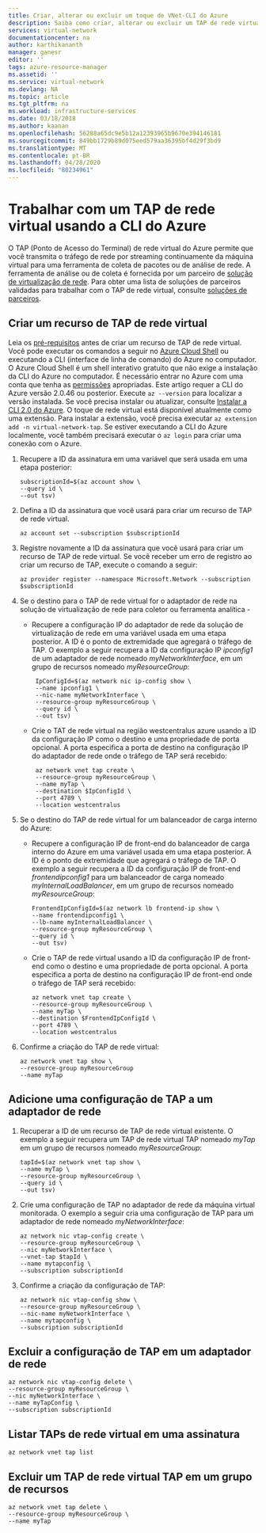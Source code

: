 ```yaml
---
title: Criar, alterar ou excluir um toque de VNet-CLI do Azure
description: Saiba como criar, alterar ou excluir um TAP de rede virtual usando a CLI do Azure.
services: virtual-network
documentationcenter: na
author: karthikananth
manager: ganesr
editor: ''
tags: azure-resource-manager
ms.assetid: ''
ms.service: virtual-network
ms.devlang: NA
ms.topic: article
ms.tgt_pltfrm: na
ms.workload: infrastructure-services
ms.date: 03/18/2018
ms.author: kaanan
ms.openlocfilehash: 56288a65dc9e5b12a12393965b9670e394146181
ms.sourcegitcommit: 849bb1729b89d075eed579aa36395bf4d29f3bd9
ms.translationtype: MT
ms.contentlocale: pt-BR
ms.lasthandoff: 04/28/2020
ms.locfileid: "80234961"
---
```

# <a name="work-with-a-virtual-network-tap-using-the-azure-cli"></a>Trabalhar com um TAP de rede virtual usando a CLI do Azure

O TAP (Ponto de Acesso do Terminal) de rede virtual do Azure permite que você transmita o tráfego de rede por streaming continuamente da máquina virtual para uma ferramenta de coleta de pacotes ou de análise de rede. A ferramenta de análise ou de coleta é fornecida por um parceiro de [solução de virtualização de rede](https://azure.microsoft.com/solutions/network-appliances/). Para obter uma lista de soluções de parceiros validadas para trabalhar com o TAP de rede virtual, consulte [soluções de parceiros](virtual-network-tap-overview.md#virtual-network-tap-partner-solutions). 

## <a name="create-a-virtual-network-tap-resource"></a>Criar um recurso de TAP de rede virtual

Leia os [pré-requisitos](virtual-network-tap-overview.md#prerequisites) antes de criar um recurso de TAP de rede virtual. Você pode executar os comandos a seguir no [Azure Cloud Shell](https://shell.azure.com/bash) ou executando a CLI (interface de linha de comando) do Azure no computador. O Azure Cloud Shell é um shell interativo gratuito que não exige a instalação da CLI do Azure no computador. É necessário entrar no Azure com uma conta que tenha as [permissões](virtual-network-tap-overview.md#permissions) apropriadas. Este artigo requer a CLI do Azure versão 2.0.46 ou posterior. Execute `az --version` para localizar a versão instalada. Se você precisa instalar ou atualizar, consulte [Instalar a CLI 2.0 do Azure](/cli/azure/install-azure-cli). O toque de rede virtual está disponível atualmente como uma extensão. Para instalar a extensão, você precisa executar `az extension add -n virtual-network-tap`. Se estiver executando a CLI do Azure localmente, você também precisará executar o `az login` para criar uma conexão com o Azure.

1. Recupere a ID da assinatura em uma variável que será usada em uma etapa posterior:

   ```azurecli-interactive
   subscriptionId=$(az account show \
   --query id \
   --out tsv)
   ```

2. Defina a ID da assinatura que você usará para criar um recurso de TAP de rede virtual.

   ```azurecli-interactive
   az account set --subscription $subscriptionId
   ```

3. Registre novamente a ID da assinatura que você usará para criar um recurso de TAP de rede virtual. Se você receber um erro de registro ao criar um recurso de TAP, execute o comando a seguir:

   ```azurecli-interactive
   az provider register --namespace Microsoft.Network --subscription $subscriptionId
   ```

4. Se o destino para o TAP de rede virtual for o adaptador de rede na solução de virtualização de rede para coletor ou ferramenta analítica -

   - Recupere a configuração IP do adaptador de rede da solução de virtualização de rede em uma variável usada em uma etapa posterior. A ID é o ponto de extremidade que agregará o tráfego de TAP. O exemplo a seguir recupera a ID da configuração IP *ipconfig1* de um adaptador de rede nomeado *myNetworkInterface*, em um grupo de recursos nomeado *myResourceGroup*:

      ```azurecli-interactive
       IpConfigId=$(az network nic ip-config show \
       --name ipconfig1 \
       --nic-name myNetworkInterface \
       --resource-group myResourceGroup \
       --query id \
       --out tsv)
      ```

   - Crie o TAT de rede virtual na região westcentralus azure usando a ID da configuração IP como o destino e uma propriedade de porta opcional. A porta especifica a porta de destino na configuração IP do adaptador de rede onde o tráfego de TAP será recebido:  

      ```azurecli-interactive
       az network vnet tap create \
       --resource-group myResourceGroup \
       --name myTap \
       --destination $IpConfigId \
       --port 4789 \
       --location westcentralus
      ```

5. Se o destino do TAP de rede virtual for um balanceador de carga interno do Azure:
  
   - Recupere a configuração IP de front-end do balanceador de carga interno do Azure em uma variável usada em uma etapa posterior. A ID é o ponto de extremidade que agregará o tráfego de TAP. O exemplo a seguir recupera a ID da configuração IP de front-end *frontendipconfig1* para um balanceador de carga nomeado *myInternalLoadBalancer*, em um grupo de recursos nomeado *myResourceGroup*:

      ```azurecli-interactive
      FrontendIpConfigId=$(az network lb frontend-ip show \
      --name frontendipconfig1 \
      --lb-name myInternalLoadBalancer \
      --resource-group myResourceGroup \
      --query id \
      --out tsv)
      ```

   - Crie o TAP de rede virtual usando a ID da configuração IP de front-end como o destino e uma propriedade de porta opcional. A porta especifica a porta de destino na configuração IP de front-end onde o tráfego de TAP será recebido:  

      ```azurecli-interactive
      az network vnet tap create \
      --resource-group myResourceGroup \
      --name myTap \
      --destination $FrontendIpConfigId \
      --port 4789 \
     --location westcentralus
     ```

6. Confirme a criação do TAP de rede virtual:

   ```azurecli-interactive
   az network vnet tap show \
   --resource-group myResourceGroup
   --name myTap
   ```

## <a name="add-a-tap-configuration-to-a-network-interface"></a>Adicione uma configuração de TAP a um adaptador de rede

1. Recuperar a ID de um recurso de TAP de rede virtual existente. O exemplo a seguir recupera um TAP de rede virtual TAP nomeado *myTap* em um grupo de recursos nomeado *myResourceGroup*:

   ```azurecli-interactive
   tapId=$(az network vnet tap show \
   --name myTap \
   --resource-group myResourceGroup \
   --query id \
   --out tsv)
   ```

2. Crie uma configuração de TAP no adaptador de rede da máquina virtual monitorada. O exemplo a seguir cria uma configuração de TAP para um adaptador de rede nomeado *myNetworkInterface*:

   ```azurecli-interactive
   az network nic vtap-config create \
   --resource-group myResourceGroup \
   --nic myNetworkInterface \
   --vnet-tap $tapId \
   --name mytapconfig \
   --subscription subscriptionId
   ```

3. Confirme a criação da configuração de TAP:

   ```azurecli-interactive
   az network nic vtap-config show \
   --resource-group myResourceGroup \
   --nic-name myNetworkInterface \
   --name mytapconfig \
   --subscription subscriptionId
   ```

## <a name="delete-the-tap-configuration-on-a-network-interface"></a>Excluir a configuração de TAP em um adaptador de rede

   ```azurecli-interactive
   az network nic vtap-config delete \
   --resource-group myResourceGroup \
   --nic myNetworkInterface \
   --name myTapConfig \
   --subscription subscriptionId
   ```

## <a name="list-virtual-network-taps-in-a-subscription"></a>Listar TAPs de rede virtual em uma assinatura

   ```azurecli-interactive
   az network vnet tap list
   ```

## <a name="delete-a-virtual-network-tap-in-a-resource-group"></a>Excluir um TAP de rede virtual TAP em um grupo de recursos

   ```azurecli-interactive
   az network vnet tap delete \
   --resource-group myResourceGroup \
   --name myTap
   ```

